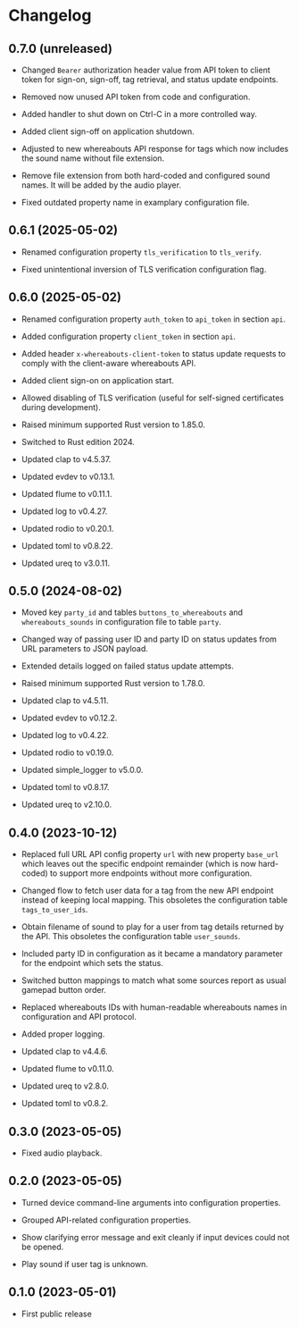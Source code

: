# Changelog


## 0.7.0 (unreleased)

- Changed `Bearer` authorization header value from API token to client
  token for sign-on, sign-off, tag retrieval, and status update
  endpoints.

- Removed now unused API token from code and configuration.

- Added handler to shut down on Ctrl-C in a more controlled way.

- Added client sign-off on application shutdown.

- Adjusted to new whereabouts API response for tags which now includes
  the sound name without file extension.

- Remove file extension from both hard-coded and configured sound names.
  It will be added by the audio player.

- Fixed outdated property name in examplary configuration file.


## 0.6.1 (2025-05-02)

- Renamed configuration property `tls_verification` to `tls_verify`.

- Fixed unintentional inversion of TLS verification configuration flag.


## 0.6.0 (2025-05-02)

- Renamed configuration property `auth_token` to `api_token` in section
  `api`.

- Added configuration property `client_token` in section `api`.

- Added header `x-whereabouts-client-token` to status update requests to
  comply with the client-aware whereabouts API.

- Added client sign-on on application start.

- Allowed disabling of TLS verification (useful for self-signed
  certificates during development).

- Raised minimum supported Rust version to 1.85.0.

- Switched to Rust edition 2024.

- Updated clap to v4.5.37.

- Updated evdev to v0.13.1.

- Updated flume to v0.11.1.

- Updated log to v0.4.27.

- Updated rodio to v0.20.1.

- Updated toml to v0.8.22.

- Updated ureq to v3.0.11.


## 0.5.0 (2024-08-02)

- Moved key `party_id` and tables `buttons_to_whereabouts` and
  `whereabouts_sounds` in configuration file to table `party`.

- Changed way of passing user ID and party ID on status updates from
  URL parameters to JSON payload.

- Extended details logged on failed status update attempts.

- Raised minimum supported Rust version to 1.78.0.

- Updated clap to v4.5.11.

- Updated evdev to v0.12.2.

- Updated log to v0.4.22.

- Updated rodio to v0.19.0.

- Updated simple_logger to v5.0.0.

- Updated toml to v0.8.17.

- Updated ureq to v2.10.0.


## 0.4.0 (2023-10-12)

- Replaced full URL API config property `url` with new property
  `base_url` which leaves out the specific endpoint remainder (which is
  now hard-coded) to support more endpoints without more configuration.

- Changed flow to fetch user data for a tag from the new API endpoint
  instead of keeping local mapping. This obsoletes the configuration
  table `tags_to_user_ids`.

- Obtain filename of sound to play for a user from tag details returned
  by the API. This obsoletes the configuration table `user_sounds`.

- Included party ID in configuration as it became a mandatory parameter
  for the endpoint which sets the status.

- Switched button mappings to match what some sources report as usual
  gamepad button order.

- Replaced whereabouts IDs with human-readable whereabouts names in
  configuration and API protocol.

- Added proper logging.

- Updated clap to v4.4.6.

- Updated flume to v0.11.0.

- Updated ureq to v2.8.0.

- Updated toml to v0.8.2.


## 0.3.0 (2023-05-05)

- Fixed audio playback.


## 0.2.0 (2023-05-05)

- Turned device command-line arguments into configuration properties.

- Grouped API-related configuration properties.

- Show clarifying error message and exit cleanly if input devices could
  not be opened.

- Play sound if user tag is unknown.


## 0.1.0 (2023-05-01)

- First public release
